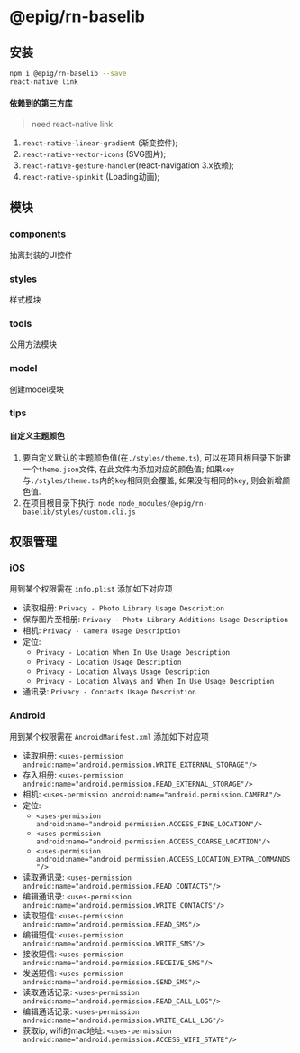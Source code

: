 # @epig/rn-baselib

## 安装
```bash
npm i @epig/rn-baselib --save
react-native link
```

#### 依赖到的第三方库
> need react-native link
1. `react-native-linear-gradient` (渐变控件);
2. `react-native-vector-icons` (SVG图片);
3. `react-native-gesture-handler`(react-navigation 3.x依赖);
4. `react-native-spinkit` (Loading动画);

## 模块
### components
抽离封装的UI控件

### styles
样式模块

### tools
公用方法模块

### model
创建model模块

### tips
#### 自定义主题颜色
1. 要自定义默认的主题颜色值(在`./styles/theme.ts`), 可以在项目根目录下新建一个`theme.json`文件, 在此文件内添加对应的颜色值; 如果`key`与`./styles/theme.ts`内的`key`相同则会覆盖, 如果没有相同的`key`, 则会新增颜色值.
2. 在项目根目录下执行: `node node_modules/@epig/rn-baselib/styles/custom.cli.js`

## 权限管理
### iOS
用到某个权限需在 `info.plist` 添加如下对应项
- 读取相册: `Privacy - Photo Library Usage Description`  
- 保存图片至相册: `Privacy - Photo Library Additions Usage Description`
- 相机: `Privacy - Camera Usage Description`
- 定位:
    + `Privacy - Location When In Use Usage Description`
    + `Privacy - Location Usage Description`
    + `Privacy - Location Always Usage Description`
    + `Privacy - Location Always and When In Use Usage Description`
- 通讯录: `Privacy - Contacts Usage Description`

### Android
用到某个权限需在 `AndroidManifest.xml` 添加如下对应项
- 读取相册: `<uses-permission android:name="android.permission.WRITE_EXTERNAL_STORAGE"/>`
- 存入相册: `<uses-permission android:name="android.permission.READ_EXTERNAL_STORAGE"/>`
- 相机: `<uses-permission android:name="android.permission.CAMERA"/>`
- 定位:
    + `<uses-permission android:name="android.permission.ACCESS_FINE_LOCATION"/>`
    + `<uses-permission android:name="android.permission.ACCESS_COARSE_LOCATION"/>`
    + `<uses-permission android:name="android.permission.ACCESS_LOCATION_EXTRA_COMMANDS"/>`
- 读取通讯录: `<uses-permission android:name="android.permission.READ_CONTACTS"/>`
- 编辑通讯录: `<uses-permission android:name="android.permission.WRITE_CONTACTS"/>`
- 读取短信: `<uses-permission android:name="android.permission.READ_SMS"/>`
- 编辑短信: `<uses-permission android:name="android.permission.WRITE_SMS"/>`
- 接收短信: `<uses-permission android:name="android.permission.RECEIVE_SMS"/>`
- 发送短信: `<uses-permission android:name="android.permission.SEND_SMS"/>`
- 读取通话记录: `<uses-permission android:name="android.permission.READ_CALL_LOG"/>`
- 编辑通话记录: `<uses-permission android:name="android.permission.WRITE_CALL_LOG"/>`
- 获取ip, wifi的mac地址: `<uses-permission android:name="android.permission.ACCESS_WIFI_STATE"/>`